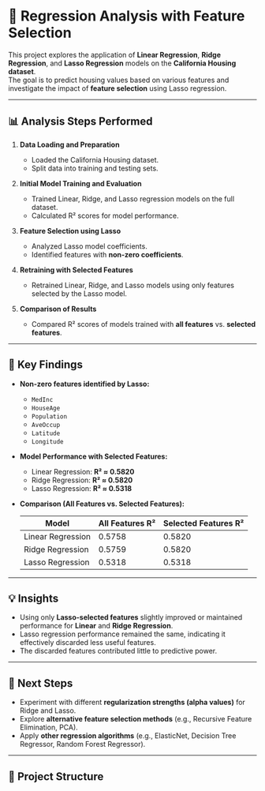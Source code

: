 # 🏡 Regression Analysis with Feature Selection

This project explores the application of **Linear Regression**, **Ridge Regression**, and **Lasso Regression** models on the **California Housing dataset**.  
The goal is to predict housing values based on various features and investigate the impact of **feature selection** using Lasso regression.

---

## 📊 Analysis Steps Performed

1. **Data Loading and Preparation**  
   - Loaded the California Housing dataset.  
   - Split data into training and testing sets.  

2. **Initial Model Training and Evaluation**  
   - Trained Linear, Ridge, and Lasso regression models on the full dataset.  
   - Calculated R² scores for model performance.  

3. **Feature Selection using Lasso**  
   - Analyzed Lasso model coefficients.  
   - Identified features with **non-zero coefficients**.  

4. **Retraining with Selected Features**  
   - Retrained Linear, Ridge, and Lasso models using only features selected by the Lasso model.  

5. **Comparison of Results**  
   - Compared R² scores of models trained with **all features** vs. **selected features**.  

---

## 🔑 Key Findings

- **Non-zero features identified by Lasso:**  
  - `MedInc`  
  - `HouseAge`  
  - `Population`  
  - `AveOccup`  
  - `Latitude`  
  - `Longitude`

- **Model Performance with Selected Features:**  
  - Linear Regression: **R² ≈ 0.5820**  
  - Ridge Regression: **R² ≈ 0.5820**  
  - Lasso Regression: **R² ≈ 0.5318**

- **Comparison (All Features vs. Selected Features):**

  | Model              | All Features R² | Selected Features R² |
  |--------------------|-----------------|-----------------------|
  | Linear Regression  | 0.5758          | 0.5820               |
  | Ridge Regression   | 0.5759          | 0.5820               |
  | Lasso Regression   | 0.5318          | 0.5318               |

---

## 💡 Insights

- Using only **Lasso-selected features** slightly improved or maintained performance for **Linear** and **Ridge Regression**.  
- Lasso regression performance remained the same, indicating it effectively discarded less useful features.  
- The discarded features contributed little to predictive power.  

---

## 🚀 Next Steps

- Experiment with different **regularization strengths (alpha values)** for Ridge and Lasso.  
- Explore **alternative feature selection methods** (e.g., Recursive Feature Elimination, PCA).  
- Apply **other regression algorithms** (e.g., ElasticNet, Decision Tree Regressor, Random Forest Regressor).  

---

## 📂 Project Structure

